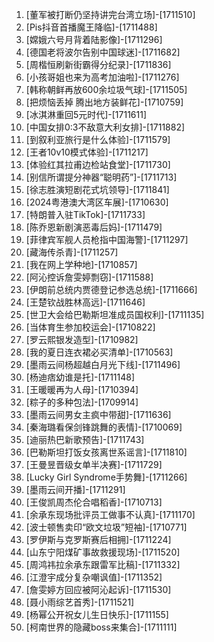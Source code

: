 
1. [董军被打断仍坚持讲完台湾立场]-[1711510]
1. [Pis抖音首播魔王降临]-[1711488]
1. [嫦娥六号月背着陆影像]-[1711296]
1. [德国老将波尔告别中国球迷]-[1711682]
1. [周楷恒刷新街霸得分纪录]-[1711836]
1. [小孩哥姐也来为高考加油啦]-[1711276]
1. [韩称朝鲜再放600余垃圾气球]-[1711505]
1. [把烦恼丢掉 腾出地方装鲜花]-[1710759]
1. [冰淇淋重回5元时代]-[1711611]
1. [中国女排0:3不敌意大利女排]-[1711882]
1. [到叙利亚旅行是什么体验]-[1711579]
1. [王者10v10模式体验]-[1711217]
1. [体验红其拉甫边检站食堂]-[1711730]
1. [别信所谓提分神器“聪明药”]-[1711713]
1. [徐志胜演短剧花式坑领导]-[1711841]
1. [2024粤港澳大湾区车展]-[1710630]
1. [特朗普入驻TikTok]-[1711733]
1. [陈乔恩新剧演恶毒后妈]-[1711479]
1. [菲律宾军舰人员枪指中国海警]-[1711297]
1. [藏海传杀青]-[1711257]
1. [我在网上学种地]-[1710857]
1. [阿沁控诉詹雯婷剽窃]-[1711588]
1. [伊朗前总统内贾德登记参选总统]-[1711666]
1. [王楚钦战胜林高远]-[1711646]
1. [世卫大会给巴勒斯坦准成员国权利]-[1711135]
1. [当体育生参加校运会]-[1710822]
1. [罗云熙银发造型]-[1710982]
1. [我的夏日连衣裙必买清单]-[1710563]
1. [墨雨云间杨超越白月光下线]-[1711496]
1. [杨迪痞幼谁是托]-[1711148]
1. [王暖暖再为人母]-[1710394]
1. [粽子的多种包法]-[1709914]
1. [墨雨云间男女主疯中带甜]-[1711636]
1. [秦海璐看保剑锋跳舞的表情]-[1710069]
1. [迪丽热巴新歌预告]-[1711743]
1. [巴勒斯坦打饭女孩离世系谣言]-[1711810]
1. [王曼昱晋级女单半决赛]-[1711729]
1. [Lucky Girl Syndrome手势舞]-[1711266]
1. [墨雨云间开播]-[1711291]
1. [王俊凯周杰伦合唱稻香]-[1710713]
1. [余承东现场批评员工做事不认真]-[1711170]
1. [波士顿售卖印“欧文垃圾”短袖]-[1710771]
1. [罗伊斯与克罗斯赛后相拥]-[1711224]
1. [山东宁阳煤矿事故救援现场]-[1711520]
1. [周鸿祎拉余承东跟雷军比稿]-[1711332]
1. [江澄宇成分复杂嘲讽值]-[1711352]
1. [詹雯婷方回应被阿沁起诉]-[1711530]
1. [聂小雨综艺首秀]-[1711521]
1. [杨幂公开祝女儿生日快乐]-[1711155]
1. [柯南世界的隐藏boss来集合]-[1711111]
